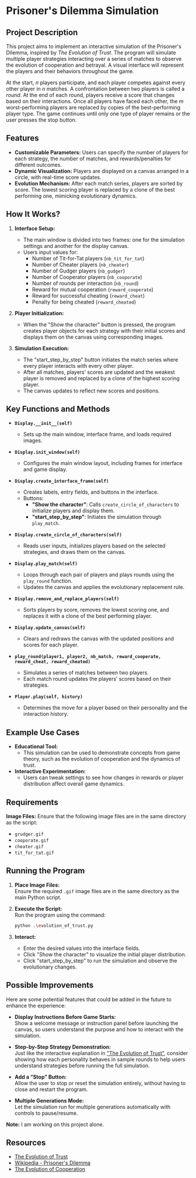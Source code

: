 # Prisoner's Dilemma Simulation  

## Project Description  
This project aims to implement an interactive simulation of the Prisoner's Dilemma, inspired by *The Evolution of Trust*. The program will simulate multiple player strategies interacting over a series of matches to observe the evolution of cooperation and betrayal. A visual interface will represent the players and their behaviors throughout the game.  

At the start, *n* players participate, and each player competes against every other player in *n* matches. A confrontation between two players is called a *round*. At the end of each round, players receive a score that changes based on their interactions. Once all players have faced each other, the *m* worst-performing players are replaced by copies of the best-performing player type. The game continues until only one type of player remains or the user presses the stop button.  


## Features
- **Customizable Parameters:** Users can specify the number of players for each strategy, the number of matches, and rewards/penalties for different outcomes.
- **Dynamic Visualization:** Players are displayed on a canvas arranged in a circle, with real-time score updates.
- **Evolution Mechanism:** After each match series, players are sorted by score. The lowest scoring player is replaced by a clone of the best performing one, mimicking evolutionary dynamics.

## How It Works?

1. **Interface Setup:**  
   - The main window is divided into two frames: one for the simulation settings and another for the display canvas.
   - Users input values for:
     - Number of Tit-for-Tat players (`nb_tit_for_tat`)
     - Number of Cheater players (`nb_cheater`)
     - Number of Gudger players (`nb_gudger`)
     - Number of Cooperator players (`nb_cooporate`)
     - Number of rounds per interaction (`nb_round`)
     - Reward for mutual cooperation (`reward_cooperate`)
     - Reward for successful cheating (`reward_cheat`)
     - Penalty for being cheated (`reward_cheated`)

2. **Player Initialization:**  
   - When the "Show the character" button is pressed, the program creates player objects for each strategy with their initial scores and displays them on the canvas using corresponding images.

3. **Simulation Execution:**  
   - The "start_step_by_step" button initiates the match series where every player interacts with every other player.
   - After all matches, players’ scores are updated and the weakest player is removed and replaced by a clone of the highest scoring player.
   - The canvas updates to reflect new scores and positions.

## Key Functions and Methods

- **`Display.__init__(self)`**  
  - Sets up the main window, interface frame, and loads required images.

- **`Display.init_window(self)`**  
  - Configures the main window layout, including frames for interface and game display.

- **`Display.create_interface_frame(self)`**  
  - Creates labels, entry fields, and buttons in the interface.
  - Buttons:
    - **"Show the character"**: Calls `create_circle_of_characters` to initialize players and display them.
    - **"start_step_by_step"**: Initiates the simulation through `play_match`.

- **`Display.create_circle_of_characters(self)`**  
  - Reads user inputs, initializes players based on the selected strategies, and draws them on the canvas.

- **`Display.play_match(self)`**  
  - Loops through each pair of players and plays rounds using the `play_round` function.
  - Updates the canvas and applies the evolutionary replacement rule.

- **`Display.remove_and_replace_players(self)`**  
  - Sorts players by score, removes the lowest scoring one, and replaces it with a clone of the best performing player.

- **`Display.update_canvas(self)`**  
  - Clears and redraws the canvas with the updated positions and scores for each player.

- **`play_round(player1, player2, nb_match, reward_cooperate, reward_cheat, reward_cheated)`**  
  - Simulates a series of matches between two players.
  - Each match round updates the players’ scores based on their strategies.

- **`Player.play(self, history)`**  
  - Determines the move for a player based on their personality and the interaction history.


## Example Use Cases

- **Educational Tool:**  
  - This simulation can be used to demonstrate concepts from game theory, such as the evolution of cooperation and the dynamics of trust.
- **Interactive Experimentation:**  
  - Users can tweak settings to see how changes in rewards or player distribution affect overall game dynamics.

## Requirements

**Image Files:** Ensure that the following image files are in the same directory as the script:
  - `grudger.gif`
  - `cooporate.gif`
  - `cheater.gif`
  - `tit_for_tat.gif`

## Running the Program

1. **Place Image Files:**  
   Ensure the required `.gif` image files are in the same directory as the main Python script.

2. **Execute the Script:**  
   Run the program using the command:
   ```bash
   python .\evolution_of_trust.py
3. **Interact:**  
   - Enter the desired values into the interface fields.
   - Click "Show the character" to visualize the initial player distribution.
   - Click "start_step_by_step" to run the simulation and observe the evolutionary changes.


## Possible Improvements

Here are some potential features that could be added in the future to enhance the experience:

- **Display Instructions Before Game Starts:**  
  Show a welcome message or instruction panel before launching the canvas, so users understand the purpose and how to interact with the simulation.

- **Step-by-Step Strategy Demonstration:**  
  Just like the interactive explanation in ["The Evolution of Trust"](https://ncase.me/trust/), consider showing how each personality behaves in sample rounds to help users understand strategies before running the full simulation.

- **Add a “Stop” Button:**  
  Allow the user to stop or reset the simulation entirely, without having to close and restart the program.

- **Multiple Generations Mode:**  
  Let the simulation run for multiple generations automatically with controls to pause/resume.

**Note:** I am working on this project alone.  

## Resources  
- [The Evolution of Trust](https://ncase.me/trust/)  
- [Wikipedia - Prisoner's Dilemma](https://en.wikipedia.org/wiki/Prisoner%27s_dilemma)  
- [The Evolution of Cooperation](https://en.wikipedia.org/wiki/The_Evolution_of_Cooperation)




